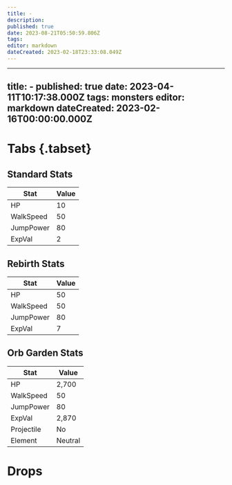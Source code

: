 ```yaml
---
title: -
description: 
published: true
date: 2023-08-21T05:50:59.806Z
tags: 
editor: markdown
dateCreated: 2023-02-18T23:33:08.049Z
---
```


---
title: -
published: true
date: 2023-04-11T10:17:38.000Z
tags: monsters
editor: markdown
dateCreated: 2023-02-16T00:00:00.000Z
---

# Tabs {.tabset}

## Standard Stats

|Stat|Value|
|-|-|
|HP|10|
|WalkSpeed|50|
|JumpPower|80|
|ExpVal|2|
## Rebirth Stats

|Stat|Value|
|-|-|
|HP|50|
|WalkSpeed|50|
|JumpPower|80|
|ExpVal|7|
## Orb Garden Stats

|Stat|Value|
|-|-|
|HP|2,700|
|WalkSpeed|50|
|JumpPower|80|
|ExpVal|2,870|
|Projectile|No|
|Element|Neutral|

# Drops
